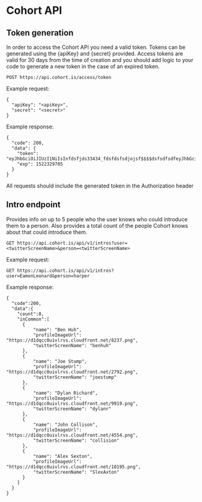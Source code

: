 # Cohort API

## Token generation

In order to access the Cohort API you need a valid token. Tokens can be generated using the {apiKey} and {secret} provided. Access tokens are valid for 30 days from the time of creation and you should add logic to your code to generate a new token in the case of an expired token.

    POST https://api.cohort.is/access/token

Example request:

    {
      "apiKey": "<apiKey>",
      "secret": "<secret>"
    }

Example response:

    {
      "code": 200,
      "data": {
        "token": "eyJhbGciOiJIUzI1NiIsInfdsfjds33434_fdsfdsfsdjojsf$$$$dsfsdfsdfeyJhbGciOiJIUzI1NiIsInR5cCI6IkpXVCJ9.eyJkYXRhIjoiSjd5aU1hMkU2NFo3RmhVelNBVzlsejJSbjk1MiIsImlhdCI6MTUxOTczNzcwNSwiZXhwIjoxNTIyMzI5",
        "exp": 1522329705
      }
    }

All requests should include the generated token in the Authorization header

## Intro endpoint

Provides info on up to 5 people who the user knows who could introduce them to a person. Also provides a total count of the people Cohort knows about that could introduce them.

    GET https://api.cohort.is/api/v1/intros?user=<twitterScreenName>&person=<twitterScreenName>

Example request:

    GET https://api.cohort.is/api/v1/intros?user=EamonLeonard&person=harper

Example response:

    {
      "code":200,
      "data":{
        "count":8,
        "inCommon":[
          {
              "name": "Ben Huh",
              "profileImageUrl": "https://d1dqcc0uivlrvs.cloudfront.net/8237.png",
              "twitterScreenName": "benhuh"
          },
          {
              "name": "Joe Stump",
              "profileImageUrl": "https://d1dqcc0uivlrvs.cloudfront.net/2792.png",
              "twitterScreenName": "joestump"
          },
          {
              "name": "Dylan Richard",
              "profileImageUrl": "https://d1dqcc0uivlrvs.cloudfront.net/9919.png",
              "twitterScreenName": "dylanr"
          },
          {
              "name": "John Collison",
              "profileImageUrl": "https://d1dqcc0uivlrvs.cloudfront.net/4554.png",
              "twitterScreenName": "collision"
          },
          {
              "name": "Alex Sexton",
              "profileImageUrl": "https://d1dqcc0uivlrvs.cloudfront.net/10195.png",
              "twitterScreenName": "SlexAxton"
          }
        ]
      }
    }
